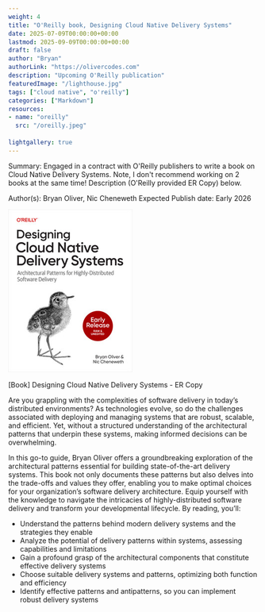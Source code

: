 ```yaml
---
weight: 4
title: "O'Reilly book, Designing Cloud Native Delivery Systems"
date: 2025-07-09T00:00:00+00:00
lastmod: 2025-09-09T00:00:00+00:00
draft: false
author: "Bryan"
authorLink: "https://olivercodes.com"
description: "Upcoming O'Reilly publication"
featuredImage: "/lighthouse.jpg"
tags: ["cloud native", "o'reilly"]
categories: ["Markdown"]
resources:
- name: "oreilly"
  src: "/oreilly.jpeg"

lightgallery: true
---
```


Summary:
Engaged in a contract with O'Reilly publishers to write a book on Cloud Native Delivery Systems. Note, I don't recommend working on 2 books at the same time! Description (O'Reilly provided ER Copy) below.

Author(s): Bryan Oliver, Nic Cheneweth
Expected Publish date: Early 2026

![/oreilly.jpeg](/oreilly.jpeg)

[Book] Designing Cloud Native Delivery Systems - ER Copy

Are you grappling with the complexities of software delivery in today’s distributed environments? As technologies evolve, so do the challenges associated with deploying and managing systems that are robust, scalable, and efficient. Yet, without a structured understanding of the architectural patterns that underpin these systems, making informed decisions can be overwhelming.

In this go-to guide, Bryan Oliver offers a groundbreaking exploration of the architectural patterns essential for building state-of-the-art delivery systems. This book not only documents these patterns but also delves into the trade-offs and values they offer, enabling you to make optimal choices for your organization’s software delivery architecture. Equip yourself with the knowledge to navigate the intricacies of highly-distributed software delivery and transform your developmental lifecycle. By reading, you’ll:

- Understand the patterns behind modern delivery systems and the strategies they enable
- Analyze the potential of delivery patterns within systems, assessing capabilities and limitations
- Gain a profound grasp of the architectural components that constitute effective delivery systems
- Choose suitable delivery systems and patterns, optimizing both function and efficiency
- Identify effective patterns and antipatterns, so you can implement robust delivery systems
